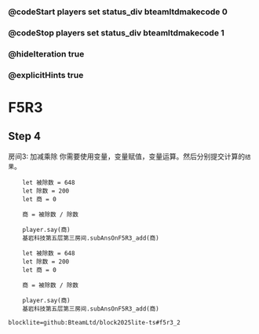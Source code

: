 ### @codeStart players set status_div bteamltdmakecode 0
### @codeStop players set status_div bteamltdmakecode 1

### @hideIteration true
### @explicitHints true

# F5R3

## Step 4
房间3: 加减乘除
你需要使用变量，变量赋值，变量运算。然后分别提交计算的``结果``。

```ghost
    let 被除数 = 648
    let 除数 = 200
    let 商 = 0
    
    商 = 被除数 / 除数

    player.say(商)
    基岩科技第五层第三房间.subAnsOnF5R3_add(商)
```
```template
    let 被除数 = 648
    let 除数 = 200
    let 商 = 0
    
    商 = 被除数 / 除数

    player.say(商)
    基岩科技第五层第三房间.subAnsOnF5R3_add(商)
```

```package
blocklite=github:BteamLtd/block2025lite-ts#f5r3_2
```

